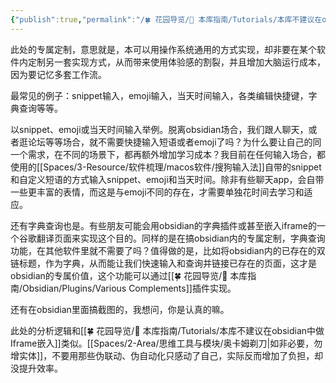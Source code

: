 ```yaml
---
{"publish":true,"permalink":"/🍀 花园导览/🧰 本库指南/Tutorials/本库不建议在obsidian中搞专属定制.md","title":"本库不建议在obsidian中搞专属定制","created":"2022-09-07","modified":"2025-08-15","cssclasses":""}
---
```



此处的专属定制，意思就是，本可以用操作系统通用的方式实现，却非要在某个软件内定制另一套实现方式，从而带来使用体验感的割裂，并且增加大脑运行成本，因为要记忆多套工作流。

最常见的例子：snippet输入，emoji输入，当天时间输入，各类编辑快捷键，字典查询等等。

以snippet、emoji或当天时间输入举例。脱离obsidian场合，我们跟人聊天，或者逛论坛等等场合，就不需要快捷输入短语或者emoji了吗？为什么要让自己的同一个需求，在不同的场景下，都再额外增加学习成本？我目前在任何输入场合，都使用的[[Spaces/3-Resource/软件梳理/macos软件/搜狗输入法]]自带的snippet和自定义短语的方式输入snippet、emoji和当天时间。除非有些聊天app，会自带一些更丰富的表情，而这是与emoji不同的存在，才需要单独花时间去学习和适应。

还有字典查询也是。有些朋友可能会用obsidian的字典插件或甚至嵌入iframe的一个谷歌翻译页面来实现这个目的。同样的是在搞obsidian内的专属定制，字典查询功能，在其他软件里就不需要了吗？值得做的是，比如将obsidian内的已存在的双链标题，作为字典，从而能让我们快速输入和查询并链接已存在的页面，这才是obsidian的专属价值，这个功能可以通过[[🍀 花园导览/🧰 本库指南/Obsidian/Plugins/Various Complements]]插件实现。

还有在obsidian里面搞截图的，我想问，你是认真的嘛。

此处的分析逻辑和[[🍀 花园导览/🧰 本库指南/Tutorials/本库不建议在obsidian中做Iframe嵌入]]类似。[[Spaces/2-Area/思维工具与模块/奥卡姆剃刀\|如非必要，勿增实体]]，不要用那些伪联动、伪自动化只感动了自己，实际反而增加了负担，却没提升效率。
